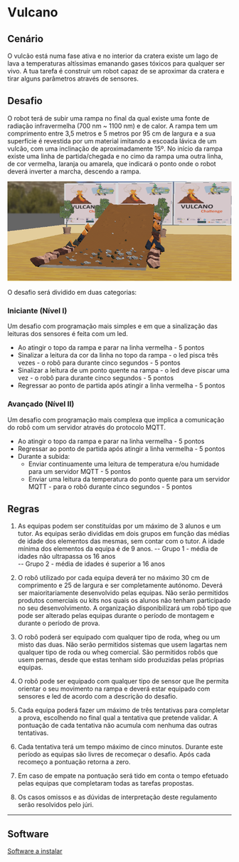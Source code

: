 # Vulcano

## Cenário 

O vulcão está numa fase ativa e no interior da cratera existe um lago de lava a temperaturas altíssimas emanando gases tóxicos para qualquer ser vivo. A tua tarefa é construir um robot capaz de se aproximar da cratera e tirar alguns parâmetros através de sensores.

## Desafio

O robot terá de subir uma rampa no final da qual existe uma fonte de radiação infravermelha (700 nm ~ 1100 nm) e de calor. A rampa tem um comprimento entre 3,5 metros e 5 metros por 95 cm de largura e a sua superfície é revestida por um material imitando a escoada lávica de um vulcão, com uma inclinação de aproximadamente 15º. 
No início da rampa existe uma linha de partida/chegada e no cimo da rampa uma outra linha, de cor vermelha, laranja ou amarela, que indicará o ponto onde o robot deverá inverter a marcha, descendo a rampa.

![Vulcano](https://raw.githubusercontent.com/Robotics-and-AI-Group-of-UAc/Vulcano/main/img/rampa.png)

O desafio será dividido em duas categorias:

### Iniciante (Nível I)
Um desafio com programação mais simples e em que a sinalização das leituras dos sensores é feita com um led.

- Ao atingir o topo da rampa e parar na linha vermelha - 5 pontos
- Sinalizar a leitura da cor da linha no topo da rampa - o led pisca três vezes - o robô para durante cinco segundos - 5 pontos
- Sinalizar a leitura de um ponto quente na rampa - o led deve piscar uma vez - o robô para durante cinco segundos - 5 pontos
- Regressar ao ponto de partida após atingir a linha vermelha - 5 pontos

### Avançado (Nível II)
Um desafio com programação mais complexa que implica a comunicação do robô com um servidor através do protocolo MQTT.
- Ao atingir o topo da rampa e parar na linha vermelha - 5 pontos
- Regressar ao ponto de partida após atingir a linha vermelha - 5 pontos
- Durante a subida:
    - Enviar continuamente uma leitura de temperatura e/ou humidade para um servidor MQTT - 5 pontos
    - Enviar uma leitura da temperatura do ponto quente para um servidor MQTT - para o robô durante cinco segundos - 5 pontos
    
## Regras

1. As equipas podem ser constituídas por um máximo de 3 alunos e um tutor. As equipas serão divididas em dois grupos em função das médias de idade dos elementos das mesmas, sem contar com o tutor. A idade mínima dos elementos da equipa é de 9 anos. 
-- Grupo 1 - média de idades não ultrapassa os 16 anos                          
-- Grupo 2 - média de idades é superior a 16 anos

2. O robô utilizado por cada equipa deverá ter no máximo 30 cm de comprimento e 25 de largura e ser completamente autónomo. Deverá ser maioritariamente desenvolvido pelas equipas. Não serão permitidos produtos comerciais ou kits nos quais os alunos não tenham participado no seu desenvolvimento. A organização disponibilizará um robô tipo que pode ser alterado pelas equipas durante o período de montagem e durante o período de prova. 

3. O robô poderá ser equipado com qualquer tipo de roda, wheg ou um misto das duas. Não serão permitidos sistemas que usem lagartas nem qualquer tipo de roda ou wheg comercial. São permitidos robôs que usem pernas, desde que estas tenham sido produzidas pelas próprias equipas.

4. O robô pode ser equipado com qualquer tipo de sensor que lhe permita orientar o seu movimento na rampa e deverá estar equipado com sensores e led de acordo com a descrição do desafio.

5. Cada equipa poderá fazer um máximo de três tentativas para completar a prova, escolhendo no final qual a tentativa que pretende validar. A pontuação de cada tentativa não acumula com nenhuma das outras tentativas.

6. Cada tentativa terá um tempo máximo de cinco minutos. Durante este período as equipas são livres de recomeçar o desafio. Após cada recomeço a pontuação retorna a zero.

7. Em caso de empate na pontuação será tido em conta o tempo efetuado pelas equipas que completaram todas as tarefas propostas.

8. Os casos omissos e as dúvidas de interpretação deste regulamento serão resolvidos pelo júri.



____________________________
## Software

<a href="https://robotics-and-ai-group-of-uac.github.io/Vulcano/software.html"> Software a instalar </a>
